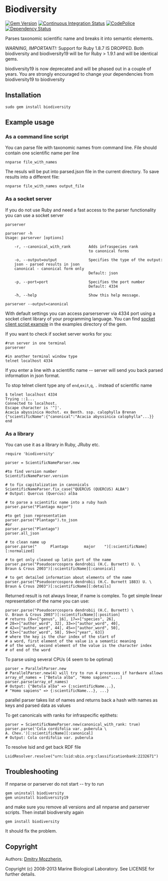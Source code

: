 Biodiversity
============

[![Gem Version][1]][2]
[![Continuous Integration Status][3]][4]
[![CodePolice][5]][6]
[![Dependency Status][7]][8]

Parses taxonomic scientific name and breaks it into semantic elements.

*WARNING, IMPORTANT!:*
Support for Ruby 1.8.7 IS DROPPED. Both biodiversity and
biodiversity19 will be for Ruby > 1.9.1 and will be identical gems.

biodiversity19 is now deprecated and will be phased out in a couple of years.
You are strongly encouraged to change your dependencies from
biodiversity19 to biodiversity

Installation
------------

    sudo gem install biodiversity

Example usage
-------------

### As a command line script

You can parse file with taxonomic names from command line.
File should contain one scientific name per line

    nnparse file_with_names

The resuls will be put into parsed.json file in the current directory.
To save results into a different file:

    nnparse file_with_names output_file

### As a socket server

If you do not use Ruby and need a fast access to the parser functionality
you can use a socket server

    parserver

    parserver -h
    Usage: parserver [options]

        -r, --canonical_with_rank        Adds infraspecies rank 
                                         to canonical forms

        -o, --output=output              Specifies the type of the output:
        json - parsed results in json
        canonical - canonical form only
                                         Default: json

        -p, --port=port                  Specifies the port number
                                         Default: 4334

        -h, --help                       Show this help message.

    parserver --output=canonical



With default settings you can access parserserver via 4334 port using a
socket client library of your programming language.  You can find
[socket client script example][9] in the examples directory of the gem.

If you want to check if socket server works for you:

    #run server in one terminal
    parserver

    #in another terminal window type
    telnet localhost 4334

If you enter a line with a scientific name -- server will send you back
parsed information in json format.

To stop telnet client type any of `end`,`exit`,`q`, `.` instead
of scientific name

    $ telnet localhost 4334
    Trying ::1...
    Connected to localhost.
    Escape character is '^]'.
    Acacia abyssinica Hochst. ex Benth. ssp. calophylla Brenan
    {"scientificName":{"canonical":"Acacia abyssinica calophylla"...}}
    end

### As a library

You can use it as a library in Ruby, JRuby etc.

    require 'biodiversity'

    parser = ScientificNameParser.new

    #to find version number
    ScientificNameParser.version

    # to fix capitalization in canonicals
    ScientificNameParser.fix_case("QUERCUS (QUERCUS) ALBA")
    # Output: Quercus (Quercus) alba

    # to parse a scientific name into a ruby hash
    parser.parse("Plantago major")

    #to get json representation
    parser.parse("Plantago").to_json
    #or
    parser.parse("Plantago")
    parser.all_json

    # to clean name up
    parser.parse("      Plantago       major    ")[:scientificName][:normalized]

    # to get only cleaned up latin part of the name
    parser.parse("Pseudocercospora dendrobii (H.C. Burnett) U. \
    Braun & Crous 2003")[:scientificName][:canonical]

    # to get detailed information about elements of the name
    parser.parse("Pseudocercospora dendrobii (H.C. Burnett 1883) U. \
    Braun & Crous 2003")[:scientificName][:details]

Returned result is not always linear, if name is complex. To get simple linear
representation of the name you can use:

    parser.parse("Pseudocercospora dendrobii (H.C. Burnett) \
    U. Braun & Crous 2003")[:scientificName][:position]
    # returns {0=>["genus", 16], 17=>["species", 26],
    # 28=>["author_word", 32], 33=>["author_word", 40],
    # 42=>["author_word", 44], 45=>["author_word", 50],
    # 53=>["author_word", 58], 59=>["year", 63]}
    # where the key is the char index of the start of
    # a word, first element of the value is a semantic meaning
    # of the word, second element of the value is the character index
    # of end of the word

To parse using several CPUs (4 seem to be optimal)

    parser = ParallelParser.new
    # ParallelParser.new(4) will try to run 4 processes if hardware allows
    array_of_names = ["Betula alba", "Homo sapiens"....]
    parser.parse(array_of_names)
    # Output: {"Betula alba" => {:scientificName...}, 
    # "Homo sapiens" => {:scientificName...}, ...}

parallel parser takes list of names and returns back a hash with names as 
keys and parsed data as values

To get canonicals with ranks for infraspecific epithets:

    parser = ScientificNameParser.new(canonical_with_rank: true)
    parser.parse('Cola cordifolia var. puberula \
    A. Chev.')[:scientificName][:canonical]
    # Output: Cola cordifolia var. puberula

To resolve lsid and get back RDF file

    LsidResolver.resolve("urn:lsid:ubio.org:classificationbank:2232671")

Troubleshooting
---------------

If nnparse or parserver do not start -- try to run

    gem uninstall biodiversity
    gem uninstall biodiversity19

and make sure you remove all versions and all nnparse and parserver scripts. 
Then install biodiversity again

    gem install biodiversity

It should fix the problem.

Copyright
---------

Authors: [Dmitry Mozzherin][10], 

Copyright (c) 2008-2013 Marine Biological Laboratory. See LICENSE for
further details.

[1]: https://badge.fury.io/rb/biodiversity19.png
[2]: http://badge.fury.io/rb/biodiversity19
[3]: https://secure.travis-ci.org/GlobalNamesArchitecture/biodiversity.png
[4]: http://travis-ci.org/GlobalNamesArchitecture/biodiversity
[5]: https://codeclimate.com/github/GlobalNamesArchitecture/biodiversity.png
[6]: https://codeclimate.com/github/GlobalNamesArchitecture/biodiversity
[7]: https://gemnasium.com/GlobalNamesArchitecture/biodiversity.png
[8]: https://gemnasium.com/GlobalNamesArchitecture/biodiversity
[9]: http://bit.ly/149iLm5
[10]: https://github.com/dimus
